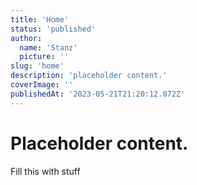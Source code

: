 ```yaml
---
title: 'Home'
status: 'published'
author:
  name: 'Stanz'
  picture: ''
slug: 'home'
description: 'placeholder content.'
coverImage: ''
publishedAt: '2023-05-21T21:20:12.072Z'
---
```


# Placeholder content.

Fill this with stuff

